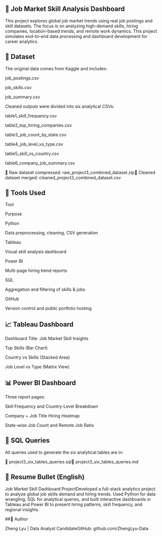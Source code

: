 ## 💼 Job Market Skill Analysis Dashboard

This project explores global job market trends using real job postings and skill datasets. The focus is on analyzing high-demand skills, hiring companies, location-based trends, and remote work dynamics. This project simulates end-to-end data processing and dashboard development for career analytics.

## 📁 Dataset

The original data comes from Kaggle and includes:

job_postings.csv

job_skills.csv

job_summary.csv

Cleaned outputs were divided into six analytical CSVs:

table1_skill_frequency.csv

table2_top_hiring_companies.csv

table3_job_count_by_state.csv

table4_job_level_vs_type.csv

table5_skill_vs_country.csv

table6_company_job_summary.csv

🔗 Raw dataset compressed: raw_project3_combined_dataset.zip🔗 Cleaned dataset merged: cleaned_project3_combined_dataset.csv

## 🚰 Tools Used

Tool

Purpose

Python

Data preprocessing, cleaning, CSV generation

Tableau

Visual skill analysis dashboard

Power BI

Multi-page hiring trend reports

SQL

Aggregation and filtering of skills & jobs

GitHub

Version control and public portfolio hosting

## 📈 Tableau Dashboard

Dashboard Title: Job Market Skill Insights

Top Skills (Bar Chart)

Country vs Skills (Stacked Area)

Job Level vs Type (Matrix View)

## 📊 Power BI Dashboard

Three report pages:

Skill Frequency and Country-Level Breakdown

Company + Job Title Hiring Heatmap

State-wise Job Count and Remote Job Ratio

## 🧮 SQL Queries

All queries used to generate the six analytical tables are in:

🔗 project3_six_tables_queries.sql📄 project3_six_tables_queries.md

## 📝 Resume Bullet (English)

Job Market Skill Dashboard ProjectDeveloped a full-stack analytics project to analyze global job skills demand and hiring trends. Used Python for data wrangling, SQL for analytical queries, and built interactive dashboards in Tableau and Power BI to present hiring patterns, skill frequency, and regional insights.

##📌 Author

Zheng Lyu | Data Analyst CandidateGitHub: github.com/ZhengLyu-Data
